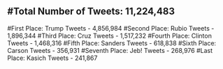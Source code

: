 #Total Number of Tweets: 11,224,483 
---
#First Place: Trump Tweets - 4,856,984
#Second Place: Rubio Tweets - 1,896,344
#Third Place: Cruz Tweets - 1,517,232
#Fourth Place: Clinton Tweets - 1,468,316
#Fifth Place: Sanders Tweets - 618,838
#Sixth Place: Carson Tweets - 356,931
#Seventh Place: Jeb! Tweets - 268,976
#Last Place: Kasich Tweets - 241,867
